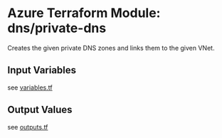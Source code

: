 # Azure Terraform Module: dns/private-dns 

Creates the given private DNS zones and links them to the given VNet.

## Input Variables

see [variables.tf](variables.tf)

## Output Values

see [outputs.tf](outputs.tf)
